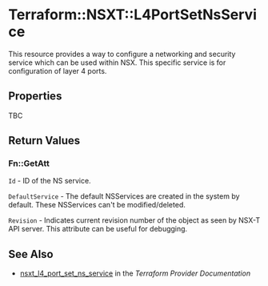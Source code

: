 # Terraform::NSXT::L4PortSetNsService

This resource provides a way to configure a networking and security service which can be used within NSX. This specific service is for configuration of layer 4 ports.

## Properties

TBC

## Return Values

### Fn::GetAtt

`Id` - ID of the NS service.

`DefaultService` - The default NSServices are created in the system by default. These NSServices can't be modified/deleted.

`Revision` - Indicates current revision number of the object as seen by NSX-T API server. This attribute can be useful for debugging.

## See Also

* [nsxt_l4_port_set_ns_service](https://www.terraform.io/docs/providers/nsxt/r/l4_port_set_ns_service.html) in the _Terraform Provider Documentation_